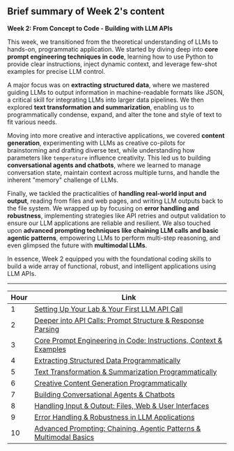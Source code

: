 ## Brief summary of Week 2's content

**Week 2: From Concept to Code - Building with LLM APIs**

This week, we transitioned from the theoretical understanding of LLMs to hands-on, programmatic application. We started by diving deep into **core prompt engineering techniques in code**, learning how to use Python to provide clear instructions, inject dynamic context, and leverage few-shot examples for precise LLM control.

A major focus was on **extracting structured data**, where we mastered guiding LLMs to output information in machine-readable formats like JSON, a critical skill for integrating LLMs into larger data pipelines. We then explored **text transformation and summarization**, enabling us to programmatically condense, expand, and alter the tone and style of text to fit various needs.

Moving into more creative and interactive applications, we covered **content generation**, experimenting with LLMs as creative co-pilots for brainstorming and drafting diverse text, while understanding how parameters like `temperature` influence creativity. This led us to building **conversational agents and chatbots**, where we learned to manage conversation state, maintain context across multiple turns, and handle the inherent "memory" challenge of LLMs.

Finally, we tackled the practicalities of **handling real-world input and output**, reading from files and web pages, and writing LLM outputs back to the file system. We wrapped up by focusing on **error handling and robustness**, implementing strategies like API retries and output validation to ensure our LLM applications are reliable and resilient. We also touched upon **advanced prompting techniques like chaining LLM calls and basic agentic patterns**, empowering LLMs to perform multi-step reasoning, and even glimpsed the future with **multimodal LLMs**.

In essence, Week 2 equipped you with the foundational coding skills to build a wide array of functional, robust, and intelligent applications using LLM APIs.

---

| Hour | Link |
|------|------|
| 1    | [Setting Up Your Lab & Your First LLM API Call](01.md) |
| 2    | [Deeper into API Calls: Prompt Structure & Response Parsing](02.md)|
| 3    | [Core Prompt Engineering in Code: Instructions, Context & Examples](03.md)|
| 4    | [Extracting Structured Data Programmatically](04.md) |
| 5    | [Text Transformation & Summarization Programmatically](05.md) |
| 6    | [Creative Content Generation Programmatically](06.md) |
| 7    | [Building Conversational Agents & Chatbots](07.md) |
| 8    | [Handling Input & Output: Files, Web & User Interfaces](08.md) |
| 9    | [Error Handling & Robustness in LLM Applications](09.md) |
| 10   | [Advanced Prompting: Chaining, Agentic Patterns & Multimodal Basics](10.md) |
